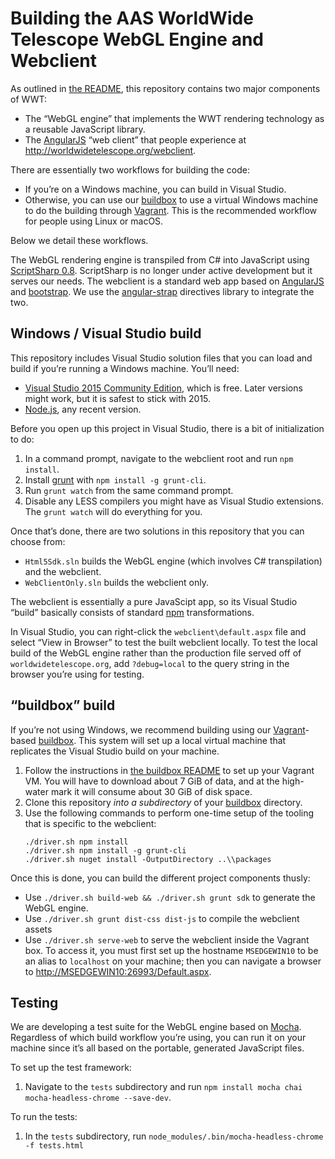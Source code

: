 # Building the AAS WorldWide Telescope WebGL Engine and Webclient

As outlined in [the README](./README.md), this repository contains two major
components of WWT:

- The “WebGL engine” that implements the WWT rendering technology as a
  reusable JavaScript library.
- The [AngularJS] “web client” that people experience at
  <http://worldwidetelescope.org/webclient>.

[AngularJS]: https://angularjs.org/

There are essentially two workflows for building the code:

- If you’re on a Windows machine, you can build in Visual Studio.
- Otherwise, you can use our [buildbox] to use a virtual Windows machine to do
  the building through [Vagrant]. This is the recommended workflow for people
  using Linux or macOS.

[buildbox]: https://github.com/WorldWideTelescope/buildbox/
[Vagrant]: https://www.vagrantup.com/

Below we detail these workflows.

The WebGL rendering engine is transpiled from C# into JavaScript using
[ScriptSharp 0.8](https://github.com/nikhilk/scriptsharp/wiki/Release-Notes).
ScriptSharp is no longer under active development but it serves our needs. The
webclient is a standard web app based on [AngularJS](https://angularjs.org/)
and [bootstrap](http://getbootstrap.com). We use the
[angular-strap](http://mgcrea.github.io/angular-strap/) directives library to
integrate the two.


## Windows / Visual Studio build

This repository includes Visual Studio solution files that you can load and
build if you’re running a Windows machine. You’ll need:

- [Visual Studio 2015 Community Edition], which is free. Later versions might
  work, but it is safest to stick with 2015.
- [Node.js], any recent version.

[Visual Studio 2015 Community Edition]: https://visualstudio.microsoft.com/vs/older-downloads/
[Node.js]: https://nodejs.org/en/download/current/

Before you open up this project in Visual Studio, there is a bit of
initialization to do:

1. In a command prompt, navigate to the webclient root and run `npm install`.
2. Install [grunt] with `npm install -g grunt-cli`.
3. Run `grunt watch` from the same command prompt.
4. Disable any LESS compilers you might have as Visual Studio extensions. The
   `grunt watch` will do everything for you.

[grunt]: https://gruntjs.com/

Once that’s done, there are two solutions in this repository that you can choose from:

- `Html5Sdk.sln` builds the WebGL engine (which involves C# transpilation) and the webclient.
- `WebClientOnly.sln` builds the webclient only.

The webclient is essentially a pure JavaScipt app, so its Visual Studio
“build” basically consists of standard [npm] transformations.

[npm]: https://www.npmjs.com/

In Visual Studio, you can right-click the `webclient\default.aspx` file and
select “View in Browser” to test the built webclient locally. To test the
local build of the WebGL engine rather than the production file served off of
`worldwidetelescope.org`, add `?debug=local` to the query string in the
browser you’re using for testing.


## “buildbox” build

If you’re not using Windows, we recommend building using our [Vagrant]-based
[buildbox]. This system will set up a local virtual machine that replicates
the Visual Studio build on your machine.

1. Follow the instructions in [the buildbox README] to set up your Vagrant VM.
   You will have to download about 7 GiB of data, and at the high-water mark
   it will consume about 30 GiB of disk space.
2. Clone this repository *into a subdirectory* of your [buildbox] directory.
3. Use the following commands to perform one-time setup of the tooling that is
   specific to the webclient:
   ```
   ./driver.sh npm install
   ./driver.sh npm install -g grunt-cli
   ./driver.sh nuget install -OutputDirectory ..\\packages
   ```

[the buildbox README]: https://github.com/WorldWideTelescope/buildbox/#one-time-setup

Once this is done, you can build the different project components thusly:

- Use `./driver.sh build-web && ./driver.sh grunt sdk` to generate the WebGL
  engine.
- Use `./driver.sh grunt dist-css dist-js` to compile the webclient assets
- Use `./driver.sh serve-web` to serve the webclient inside the Vagrant box.
  To access it, you must first set up the hostname `MSEDGEWIN10` to be an
  alias to `localhost` on your machine; then you can navigate a browser to
  <http://MSEDGEWIN10:26993/Default.aspx>.


## Testing

We are developing a test suite for the WebGL engine based on [Mocha].
Regardless of which build workflow you’re using, you can run it on your
machine since it’s all based on the portable, generated JavaScript files.

[Mocha]: https://mochajs.org/

To set up the test framework:

1. Navigate to the `tests` subdirectory and run `npm install mocha chai
   mocha-headless-chrome --save-dev`.

To run the tests:

1. In the `tests` subdirectory, run `node_modules/.bin/mocha-headless-chrome
   -f tests.html`
